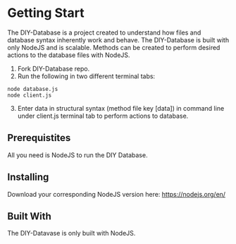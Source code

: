 # Getting Start #
The DIY-Database is a project created to understand how files and database syntax inherently work and behave. The DIY-Database is built with only NodeJS and is scalable. Methods can be created to perform desired actions to the database files with NodeJS.

1. Fork DIY-Database repo.
2. Run the following in two different terminal tabs:
```
node database.js
node client.js
``` 
3. Enter data in structural syntax (method file key [data]) in command line under client.js terminal tab to perform actions to database.

## Prerequistites ##
All you need is NodeJS to run the DIY Database.

## Installing ##
Download your corresponding NodeJS version here: https://nodejs.org/en/

## Built With ##
The DIY-Datavase is only built with NodeJS.
